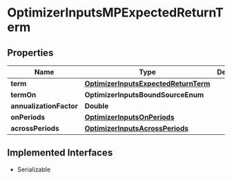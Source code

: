 

# OptimizerInputsMPExpectedReturnTerm


## Properties

Name | Type | Description | Notes
------------ | ------------- | ------------- | -------------
**term** | [**OptimizerInputsExpectedReturnTerm**](OptimizerInputsExpectedReturnTerm.md) |  |  [optional]
**termOn** | **OptimizerInputsBoundSourceEnum** |  |  [optional]
**annualizationFactor** | **Double** |  |  [optional]
**onPeriods** | [**OptimizerInputsOnPeriods**](OptimizerInputsOnPeriods.md) |  |  [optional]
**acrossPeriods** | [**OptimizerInputsAcrossPeriods**](OptimizerInputsAcrossPeriods.md) |  |  [optional]


## Implemented Interfaces

* Serializable


